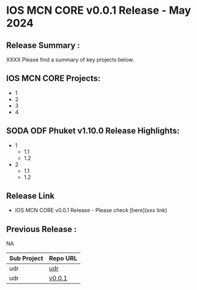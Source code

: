 # IOS MCN CORE v0.0.1 Release - May 2024

## Release Summary :
XXXX
Please find a summary of key projects below. 

## IOS MCN CORE Projects:
 - 1
 - 2
 - 3
 - 4 

## SODA ODF Phuket v1.10.0 Release Highlights:
 - 1
   - 1.1
   - 1.2
 - 2
   - 1.1
   - 1.2


## Release Link
 - IOS MCN CORE v0.0.1 Release - Please check [here](xxx link)

## Previous Release :
NA

| Sub Project | Repo URL |
|---|---|
| udr | [udr](https://github.com/ios-mcn-core/udr) |
| udr | [v0.0.1](https://github.com/ios-mcn-core/udr/releases/tag/v0.0.1.iosmcn.core) |

